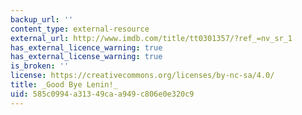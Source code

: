 ```yaml
---
backup_url: ''
content_type: external-resource
external_url: http://www.imdb.com/title/tt0301357/?ref_=nv_sr_1
has_external_licence_warning: true
has_external_license_warning: true
is_broken: ''
license: https://creativecommons.org/licenses/by-nc-sa/4.0/
title: _Good Bye Lenin!_
uid: 585c0994-a313-49ca-a949-c806e0e320c9
---
```

